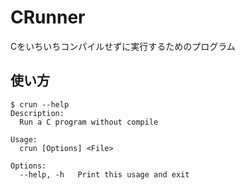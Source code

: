 # CRunner
Cをいちいちコンパイルせずに実行するためのプログラム

## 使い方
```Terminal
$ crun --help
Description:
  Run a C program without compile

Usage:
  crun [Options] <File>

Options:
  --help, -h   Print this usage and exit
```
